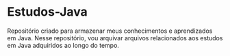 # Estudos-Java
Repositório criado para armazenar meus conhecimentos e aprendizados em Java. Nesse repositório, vou arquivar arquivos relacionados aos estudos em Java adquiridos ao longo do tempo.
